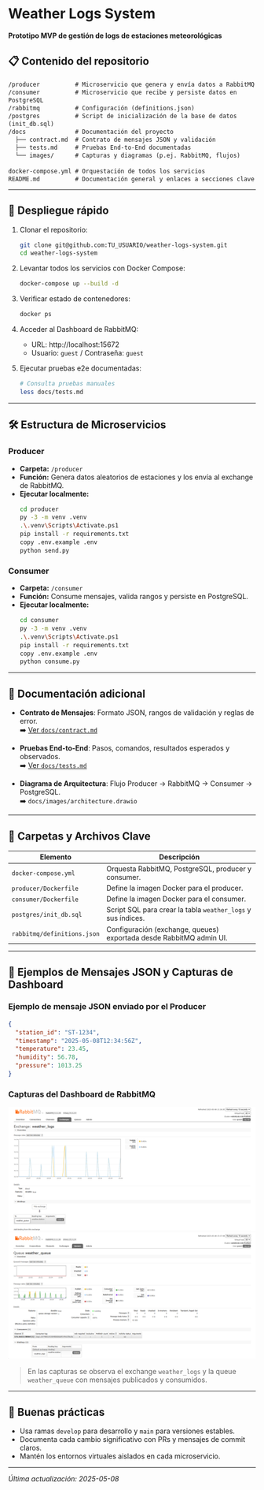 # Weather Logs System

**Prototipo MVP de gestión de logs de estaciones meteorológicas**

## 📋 Contenido del repositorio

```
/producer          # Microservicio que genera y envía datos a RabbitMQ
/consumer          # Microservicio que recibe y persiste datos en PostgreSQL
/rabbitmq          # Configuración (definitions.json)
/postgres          # Script de inicialización de la base de datos (init_db.sql)
/docs              # Documentación del proyecto
  ├── contract.md  # Contrato de mensajes JSON y validación
  ├── tests.md     # Pruebas End-to-End documentadas
  └── images/      # Capturas y diagramas (p.ej. RabbitMQ, flujos)

docker-compose.yml # Orquestación de todos los servicios
README.md          # Documentación general y enlaces a secciones clave
```

---

## 🚀 Despliegue rápido

1. Clonar el repositorio:
   ```bash
   git clone git@github.com:TU_USUARIO/weather-logs-system.git
   cd weather-logs-system
   ```

2. Levantar todos los servicios con Docker Compose:
   ```bash
   docker-compose up --build -d
   ```

3. Verificar estado de contenedores:
   ```bash
   docker ps
   ```

4. Acceder al Dashboard de RabbitMQ:
   - URL: http://localhost:15672
   - Usuario: `guest` / Contraseña: `guest`

5. Ejecutar pruebas e2e documentadas:
   ```bash
   # Consulta pruebas manuales
   less docs/tests.md
   ```

---

## 🛠 Estructura de Microservicios

### Producer
- **Carpeta:** `/producer`
- **Función:** Genera datos aleatorios de estaciones y los envía al exchange de RabbitMQ.
- **Ejecutar localmente:**
  ```bash
  cd producer
  py -3 -m venv .venv
  .\.venv\Scripts\Activate.ps1
  pip install -r requirements.txt
  copy .env.example .env
  python send.py
  ```

### Consumer
- **Carpeta:** `/consumer`
- **Función:** Consume mensajes, valida rangos y persiste en PostgreSQL.
- **Ejecutar localmente:**
  ```bash
  cd consumer
  py -3 -m venv .venv
  .\.venv\Scripts\Activate.ps1
  pip install -r requirements.txt
  copy .env.example .env
  python consume.py
  ```

---

## 📖 Documentación adicional

- **Contrato de Mensajes**: Formato JSON, rangos de validación y reglas de error.  
  ➡️ [Ver `docs/contract.md`](docs/contract.md)

- **Pruebas End-to-End**: Pasos, comandos, resultados esperados y observados.  
  ➡️ [Ver `docs/tests.md`](docs/tests.md)

- **Diagrama de Arquitectura**: Flujo Producer → RabbitMQ → Consumer → PostgreSQL.  
  ➡️ `docs/images/architecture.drawio`

---

## 📂 Carpetas y Archivos Clave

| Elemento                  | Descripción                                                         |
|---------------------------|---------------------------------------------------------------------|
| `docker-compose.yml`      | Orquesta RabbitMQ, PostgreSQL, producer y consumer.                 |
| `producer/Dockerfile`     | Define la imagen Docker para el producer.                           |
| `consumer/Dockerfile`     | Define la imagen Docker para el consumer.                           |
| `postgres/init_db.sql`    | Script SQL para crear la tabla `weather_logs` y sus índices.        |
| `rabbitmq/definitions.json`| Configuración (exchange, queues) exportada desde RabbitMQ admin UI. |

---

## 📑 Ejemplos de Mensajes JSON y Capturas de Dashboard

### Ejemplo de mensaje JSON enviado por el Producer
```json
{
  "station_id": "ST-1234",
  "timestamp": "2025-05-08T12:34:56Z",
  "temperature": 23.45,
  "humidity": 56.78,
  "pressure": 1013.25
}
```

### Capturas del Dashboard de RabbitMQ
![RabbitMQ Dashboard mostrando Exchange](docs/images/rabbitmq_exchanges.png)
![RabbitMQ Dashboard mostrando Colas](docs/images/rabbitmq_queue.png)

> En las capturas se observa el exchange `weather_logs` y la queue `weather_queue` con mensajes publicados y consumidos.
---

## 📌 Buenas prácticas

- Usa ramas `develop` para desarrollo y `main` para versiones estables.
- Documenta cada cambio significativo con PRs y mensajes de commit claros.
- Mantén los entornos virtuales aislados en cada microservicio.

---

*Última actualización: 2025-05-08*
